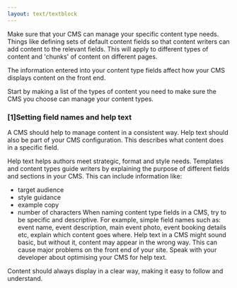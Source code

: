 ```yaml
---
layout: text/textblock
---
```

Make sure that your CMS can manage your specific content type needs. Things like defining sets of default content fields so that content writers can add content to the relevant fields. This will apply to different types of content and 'chunks' of content on different pages. 

The information entered into your content type fields affect how your CMS displays content on the front end. 

Start by making  a list of the types of content you need to make sure the CMS you choose can manage your content types. 

### [1]Setting field names and help text
A CMS should help to manage content in a consistent way. Help text should also be part of your CMS configuration. This describes what content does in a specific field. 

Help text helps authors meet strategic, format and style needs. Templates and content types guide writers by explaining the purpose of different fields and sections in your CMS. This can include information like:
- target audience
- style guidance
- example copy
- number of characters
When naming content type fields in a CMS, try to be specific and descriptive. For example, simple field names such as: event name, event description, main event photo, event booking details etc, explain which content goes where.
Help text in a CMS might sound basic, but without it, content may appear in the wrong way. This can cause major problems on the front end of your site. Speak with your developer about optimising your CMS for help text.

Content should always display in a clear way, making it easy to follow and understand.

